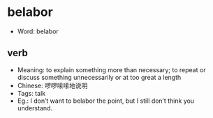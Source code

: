 # belabor

- Word: belabor

## verb

- Meaning: to explain something more than necessary; to repeat or discuss something unnecessarily or at too great a length
- Chinese: 啰啰嗦嗦地说明
- Tags: talk
- Eg.: I don’t want to belabor the point, but I still don’t think you understand.

